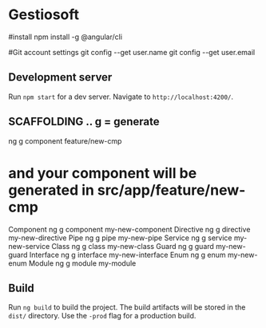 # Gestiosoft

#install
npm install -g @angular/cli


#Git account settings
git config --get user.name
git config --get user.email


## Development server
Run `npm start` for a dev server. Navigate to `http://localhost:4200/`. 

## SCAFFOLDING ..  g = generate
ng g component feature/new-cmp
# and your component will be generated in src/app/feature/new-cmp 
Component	ng g component my-new-component
Directive	ng g directive my-new-directive
Pipe	    ng g pipe my-new-pipe
Service	    ng g service my-new-service
Class	    ng g class my-new-class
Guard	    ng g guard my-new-guard
Interface	ng g interface my-new-interface
Enum	    ng g enum my-new-enum
Module	    ng g module my-module   



## Build
Run `ng build` to build the project. 
The build artifacts will be stored in the `dist/` directory. 
Use the `-prod` flag for a production build.
